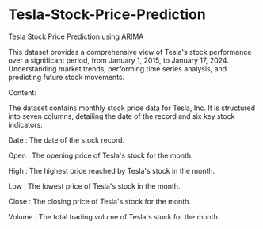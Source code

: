 # Tesla-Stock-Price-Prediction

Tesla Stock Price Prediction using ARIMA

This dataset provides a comprehensive view of Tesla's stock performance over a significant period, from January 1, 2015, to January 17, 2024. Understanding market trends, performing time series analysis, and predicting future stock movements.

Content:

The dataset contains monthly stock price data for Tesla, Inc. It is structured into seven columns, detailing the date of the record and six key stock indicators:

Date : The date of the stock record.

Open : The opening price of Tesla's stock for the month.

High : The highest price reached by Tesla's stock in the month.

Low : The lowest price of Tesla's stock in the month.

Close : The closing price of Tesla's stock for the month.

Volume : The total trading volume of Tesla's stock for the month.
